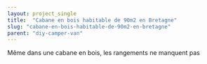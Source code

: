 ```yaml
---
layout: project_single
title:  "Cabane en bois habitable de 90m2 en Bretagne"
slug: "cabane-en-bois-habitable-de-90m2-en-bretagne"
parent: "diy-camper-van"
---
```

Même dans une cabane en bois, les rangements ne manquent pas